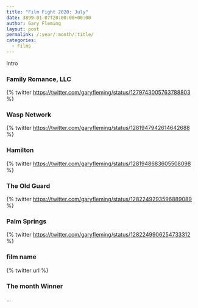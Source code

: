 ```yaml
---
title: "Film Fight 2020: July"
date: 3899-01-07T20:00:00+00:00
author: Gary Fleming
layout: post
permalink: /:year/:month/:title/
categories:
  - Films
---
```


Intro

### Family Romance, LLC

{% twitter https://twitter.com/garyfleming/status/1279743005763788803 %}

### Wasp Network

{% twitter https://twitter.com/garyfleming/status/1281947942614642688 %}

### Hamilton

{% twitter https://twitter.com/garyfleming/status/1281948683605508098 %}

### The Old Guard

{% twitter https://twitter.com/garyfleming/status/1282249293596889089 %}

### Palm Springs

{% twitter https://twitter.com/garyfleming/status/1282249906254733312 %}

### film name

{% twitter url %}


### The month Winner

...

